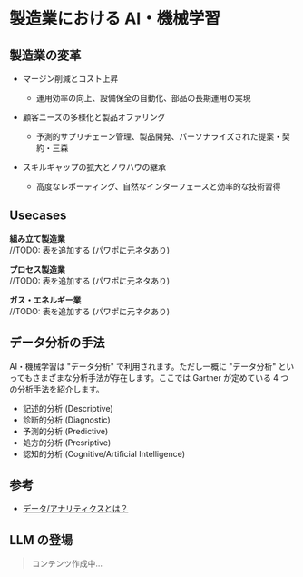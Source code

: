 # 製造業における AI・機械学習

## 製造業の変革

- マージン削減とコスト上昇
  - 運用効率の向上、設備保全の自動化、部品の長期運用の実現

- 顧客ニーズの多様化と製品オファリング
  - 予測的サプリチェーン管理、製品開発、パーソナライズされた提案・契約・三森

- スキルギャップの拡大とノウハウの継承
  - 高度なレポーティング、自然なインターフェースと効率的な技術習得

## Usecases
**組み立て製造業**<br/>
//TODO: 表を追加する (パワポに元ネタあり)

**プロセス製造業**<br/>
//TODO: 表を追加する (パワポに元ネタあり)

**ガス・エネルギー業**<br/>
//TODO: 表を追加する (パワポに元ネタあり)


## データ分析の手法
AI・機械学習は "データ分析" で利用されます。ただし一概に "データ分析" といってもさまざまな分析手法が存在します。ここでは Gartner が定めている 4 つの分析手法を紹介します。

- 記述的分析 (Descriptive)
- 診断的分析 (Diagnostic)
- 予測的分析 (Predictive)
- 処方的分析 (Presriptive)
- 認知的分析 (Cognitive/Artificial Intelligence)

## 参考
- [データ/アナリティクスとは？](https://www.gartner.co.jp/ja/topics/data-and-analytics)

## LLM の登場
> コンテンツ作成中...





